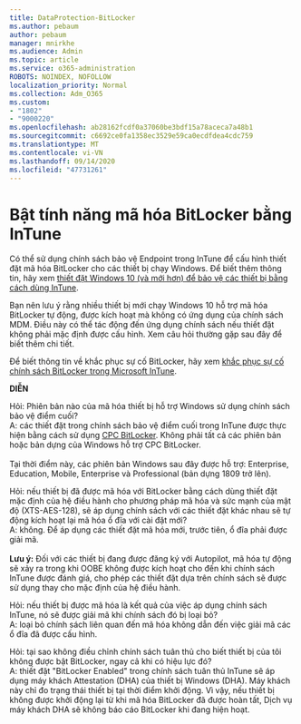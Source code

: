 ```yaml
---
title: DataProtection-BitLocker
ms.author: pebaum
author: pebaum
manager: mnirkhe
ms.audience: Admin
ms.topic: article
ms.service: o365-administration
ROBOTS: NOINDEX, NOFOLLOW
localization_priority: Normal
ms.collection: Adm_O365
ms.custom:
- "1802"
- "9000220"
ms.openlocfilehash: ab28162fcdf0a37060be3bdf15a78aceca7a48b1
ms.sourcegitcommit: c6692ce0fa1358ec3529e59ca0ecdfdea4cdc759
ms.translationtype: MT
ms.contentlocale: vi-VN
ms.lasthandoff: 09/14/2020
ms.locfileid: "47731261"
---
```

# <a name="enabling-bitlocker-encryption-with-intune"></a>Bật tính năng mã hóa BitLocker bằng InTune

 Có thể sử dụng chính sách bảo vệ Endpoint trong InTune để cấu hình thiết đặt mã hóa BitLocker cho các thiết bị chạy Windows. Để biết thêm thông tin, hãy xem [thiết đặt Windows 10 (và mới hơn) để bảo vệ các thiết bị bằng cách dùng InTune](https://docs.microsoft.com/intune/endpoint-protection-windows-10#windows-encryption).
 
Bạn nên lưu ý rằng nhiều thiết bị mới chạy Windows 10 hỗ trợ mã hóa BitLocker tự động, được kích hoạt mà không có ứng dụng của chính sách MDM. Điều này có thể tác động đến ứng dụng chính sách nếu thiết đặt không phải mặc định được cấu hình. Xem câu hỏi thường gặp sau đây để biết thêm chi tiết.
 
Để biết thông tin về khắc phục sự cố BitLocker, hãy xem [khắc phục sự cố chính sách BitLocker trong Microsoft InTune](https://docs.microsoft.com/intune/protect/troubleshoot-bitlocker-policies).
 
 
**DIỄN**

 Hỏi: Phiên bản nào của mã hóa thiết bị hỗ trợ Windows sử dụng chính sách bảo vệ điểm cuối?<br>
 A: các thiết đặt trong chính sách bảo vệ điểm cuối trong InTune được thực hiện bằng cách sử dụng [CPC BitLocker](https://docs.microsoft.com/windows/client-management/mdm/bitlocker-csp). Không phải tất cả các phiên bản hoặc bản dựng của Windows hỗ trợ CPC BitLocker. <br><br>
      Tại thời điểm này, các phiên bản Windows sau đây được hỗ trợ: Enterprise, Education, Mobile, Enterprise và Professional (bản dựng 1809 trở lên).
 
Hỏi: nếu thiết bị đã được mã hóa với BitLocker bằng cách dùng thiết đặt mặc định của hệ điều hành cho phương pháp mã hóa và sức mạnh của mật độ (XTS-AES-128), sẽ áp dụng chính sách với các thiết đặt khác nhau sẽ tự động kích hoạt lại mã hóa ổ đĩa với cài đặt mới?<br>
A: không. Để áp dụng các thiết đặt mã hóa mới, trước tiên, ổ đĩa phải được giải mã.<br><br>
**Lưu ý:** Đối với các thiết bị đang được đăng ký với Autopilot, mã hóa tự động sẽ xảy ra trong khi OOBE không được kích hoạt cho đến khi chính sách InTune được đánh giá, cho phép các thiết đặt dựa trên chính sách sẽ được sử dụng thay cho mặc định của hệ điều hành.
 
Hỏi: nếu thiết bị được mã hóa là kết quả của việc áp dụng chính sách InTune, nó sẽ được giải mã khi chính sách đó bị loại bỏ?<br>
A: loại bỏ chính sách liên quan đến mã hóa không dẫn đến việc giải mã các ổ đĩa đã được cấu hình.
 
Hỏi: tại sao không điều chỉnh chính sách tuân thủ cho biết thiết bị của tôi không được bật BitLocker, ngay cả khi có hiệu lực đó?<br>
A: thiết đặt "BitLocker Enabled" trong chính sách tuân thủ InTune sẽ áp dụng máy khách Attestation (DHA) của thiết bị Windows (DHA). Máy khách này chỉ đo trạng thái thiết bị tại thời điểm khởi động. Vì vậy, nếu thiết bị không được khởi động lại từ khi mã hóa BitLocker đã được hoàn tất, Dịch vụ máy khách DHA sẽ không báo cáo BitLocker khi đang hiện hoạt.
 
 